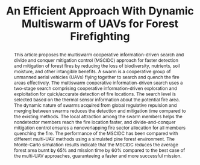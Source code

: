 ---
layout: project-page-new
title: "An Efficient Approach With Dynamic Multiswarm of UAVs for Forest Firefighting"
authors:
  - name: Josy John
    sup: #
  - name: K. Harikumar
    sup: #
  - name: J. Senthilnath
    sup: #
  - name: Suresh Sundaram
    sup: #
affiliations:
  - name: Institute for Infocomm Research, Agency for Science, Technology and Research, Singapore
    link: https://www.a-star.edu.sg/i2r
    sup: #
  - name: Robotics Research Center, IIIT Hyderabad, India
    link: https://robotics.iiit.ac.in
    sup: #
  - name: Department of Aerospace Engineering, Indian Institute of Science Bengaluru
    link: https://aero.iisc.ac.in/
    sup: #
permalink: /publications/2024/Josy_An-Efficient-Approach/
abstract: "This article proposes the multiswarm cooperative information-driven search and divide and conquer mitigation control (MSCIDC) approach for faster detection and mitigation of forest fires by reducing the loss of biodiversity, nutrients, soil moisture, and other intangible benefits. A swarm is a
cooperative group of unmanned aerial vehicles (UAVs) flying together to search and quench the fire areas effectively. The multiswarm cooperative information-driven search uses a two-stage search comprising cooperative information-driven exploration and exploitation for quick/accurate detection of fire locations. The search level is selected based on the thermal sensor information about the potential fire area. The dynamic nature of swarms acquired from global regulative repulsion and merging between swarms reduces the detection and mitigation time compared to the existing methods. The local attraction among the swarm members helps the nondetector members reach the fire location faster, and divide-and-conquer mitigation control ensures a nonoverlapping fire sector allocation for all members quenching the fire. The performance of the MSCIDC has been compared with different multi-UAV methods using a simulated pine forest environment. The Monte-Carlo simulation results indicate that the MSCIDC reduces the average forest area burnt by 65% and mission time by 60% compared to the best case of the multi-UAV approaches, guaranteeing a faster and more successful mission."
#project_page: https://ensemble-of-costs-diffusion.github.io/
paper: https://ieeexplore.ieee.org/stamp/stamp.jsp?arnumber=10416753
#code: https://github.com/vishal-2000/EDMP
#supplement: https://clipgraphs.github.io/static/pdfs/Supplementary.pdf
#video: https://www.youtube.com/watch?v=ITo8rMInatk&feature=youtu.be
#iframe: https://www.youtube.com/embed/ITo8rMInatk
#demo: https://anyloc.github.io/#interactive_demo

---